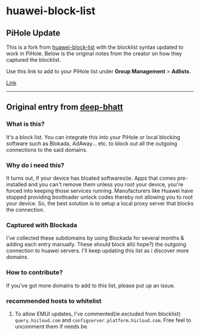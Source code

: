 # huawei-block-list

## PiHole Update
This is a fork from [huawei-block-list](https://github.com/deep-bhatt/huawei-block-list) with the blocklist syntax updated to work in PiHole. Below is the original notes from the creator on how they captured the blocklist.

Use this link to add to your PiHole list under **Group Management** > **Adlists**. 

[Link](https://raw.githubusercontent.com/cinimodev/huawei-block-list/master/huawei-block-host.txt)

* * *

## Original entry from [deep-bhatt](https://github.com/deep-bhatt/huawei-block-list)

### What is this? 
It's a block list. You can integrate this into your PiHole or local blocking software such as Blokada, AdAway... etc. to block out all the outgoing connections to the said domains.

### Why do i need this?
It turns out, if your device has bloated softwares(ie. Apps that comes pre-installed and you can't remove them unless you root your device, you're forced into keeping those services running. Manufacturers like Huawei have stopped providing bootloader unlock codes thereby not allowing you to root your device. So, the best solution is to setup a local proxy server that blocks the connection. 

### Captured with Blockada

I've collected these subdomains by using Blockada for several months &  adding each entry manually. These should block all(i hope?) the outgoing connection to huawei servers. I'll keep updating this list as i discover more domains.

### How to contribute?

If you've got more domains to add to this list, please put up an issue. 

### recommended hosts to whitelist
1. To allow EMUI updates, I've commented(ie.excluded from blocklist) `query.hicloud.com` and `configserver.platform.hicloud.com`. Free feel to uncomment them if needs be.
